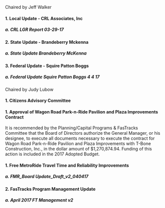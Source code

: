 Chaired by Jeff Walker

#### 1. Local Update - CRL Associates, Inc

##### a. CRL LGR Report 03-29-17

#### 2. State Update - Brandeberry Mckenna

##### a. State Update Brandeberry McKenna

#### 3. Federal Update - Squire Patton Boggs

##### a. Federal Update Squire Patton Boggs  4 4 17

Chaired by Judy Lubow

#### 1. Citizens Advisory Committee

#### 1. Approval of Wagon Road Park-n-Ride Pavilion and Plaza Improvements Contract

It is recommended by the Planning/Capital Programs & FasTracks Committee that the Board of Directors authorize the General Manager, or his designee, to execute all documents necessary to execute the contract for Wagon Road Park-n-Ride Pavilion and Plaza Improvements with T-Bone Construction, Inc., in the dollar amount of $1,270,874.94. Funding of this action is included in the 2017 Adopted Budget.

#### 1. Free MetroRide Travel Time and Reliability Improvements

##### a. FMR_Board Update_Draft_v2_040417

#### 2. FasTracks Program Management Update

##### a. April 2017 FT Management v2